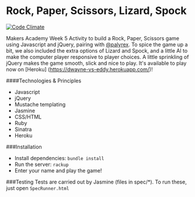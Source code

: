 Rock, Paper, Scissors, Lizard, Spock
====================================
[![Code Climate](https://codeclimate.com/github/abridger/javascript-rock-paper-scissors/badges/gpa.svg)](https://codeclimate.com/github/abridger/javascript-rock-paper-scissors)

Makers Academy Week 5 Activity to build a Rock, Paper, Scissors game using Javascript and jQuery, pairing with [@palyrex](https://github.com/palyrex). To spice the game up a bit, we also included the extra options of Lizard and Spock, and a little AI to make the computer player responsive to player choices. A little sprinkling of jQuery makes the game smooth, slick and nice to play. It's available to play now on [Heroku] (https://dwayne-vs-eddy.herokuapp.com/)!

####Technologies & Principles
* Javascript
* jQuery
* Mustache templating
* Jasmine
* CSS/HTML
* Ruby
* Sinatra
* Heroku

###Installation
* Install dependencies: `bundle install`
* Run the server: `rackup`
* Enter your name and play the game!

###Testing
Tests are carried out by Jasmine (files in spec/*). To run these, just open `SpecRunner.html`
